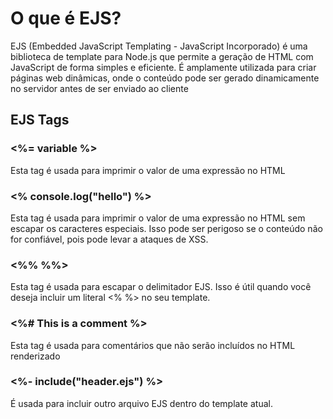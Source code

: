 # O que é EJS?

EJS (Embedded JavaScript Templating - JavaScript Incorporado) é uma biblioteca de template para Node.js que permite a geração de HTML com JavaScript de forma simples e eficiente. É amplamente utilizada para criar páginas web dinâmicas, onde o conteúdo pode ser gerado dinamicamente no servidor antes de ser enviado ao cliente

## EJS Tags

### <%= variable %>
Esta tag é usada para imprimir o valor de uma expressão no HTML

### <% console.log("hello") %>
Esta tag é usada para imprimir o valor de uma expressão no HTML sem escapar os caracteres especiais. Isso pode ser perigoso se o conteúdo não for confiável, pois pode levar a ataques de XSS.

### <%% %%>
Esta tag é usada para escapar o delimitador EJS. Isso é útil quando você deseja incluir um literal <% %> no seu template.


### <%# This is a comment %>
Esta tag é usada para comentários que não serão incluídos no HTML renderizado

### <%- include("header.ejs") %>
É usada para incluir outro arquivo EJS dentro do template atual.